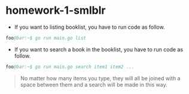 # homework-1-smlblr

- If you want to listing booklist, you have to run code as follow.

```s
foo@bar:~$ go run main.go list
```

- If you want to search a book in the booklist, you have to run code as follow.

```s
foo@bar:~$ go run main.go search item1 item2 ...
```

> No matter how many items you type, they will all be joined with a space between them and a search will be made in this way.
